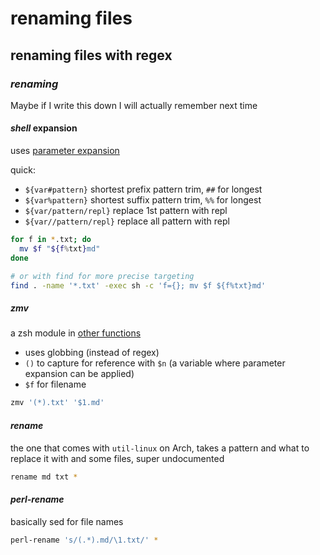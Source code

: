# renaming files

## renaming files with regex


### _renaming_

Maybe if I write this down I will actually remember next time

#### _shell_ expansion

uses [parameter expansion](http://zsh.sourceforge.net/Doc/Release/Expansion.html#Parameter-Expansion)

quick:

- `${var#pattern}` shortest prefix pattern trim, `##` for longest
- `${var%pattern}` shortest suffix pattern trim, `%%` for longest
- `${var/pattern/repl}` replace 1st pattern with repl
- `${var//pattern/repl}` replace all pattern with repl

```sh
for f in *.txt; do
  mv $f "${f%txt}md"
done

# or with find for more precise targeting
find . -name '*.txt' -exec sh -c 'f={}; mv $f ${f%txt}md'
```

##### _zmv_

a zsh module in [other functions](http://zsh.sourceforge.net/Doc/Release/User-Contributions.html#Other-Functions)

- uses globbing (instead of regex)
- `()` to capture for reference with `$n`
  (a variable where parameter expansion can be applied)
- `$f` for filename

```sh
zmv '(*).txt' '$1.md'
```

#### _rename_

the one that comes with `util-linux` on Arch,
takes a pattern and what to replace it with and some files,
super undocumented

```sh
rename md txt *
```

#### _perl-rename_

basically sed for file names

```sh
perl-rename 's/(.*).md/\1.txt/' *
```
